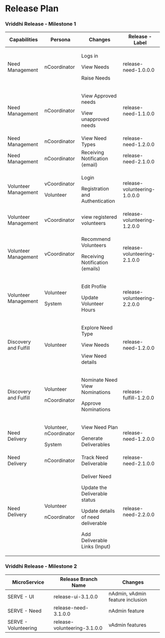 # Release Plan

### Vriddhi Release - Milestone 1

| Capabilities          | Persona                                                           | Changes                                                                                                                                     | Release - Label              |
| --------------------- | ----------------------------------------------------------------- | ------------------------------------------------------------------------------------------------------------------------------------------- | ---------------------------- |
| Need Management       | nCoordinator                                                      | <p>Logs in</p><p>View Needs</p><p>Raise Needs</p>                                                                                           | release-need-1.0.0.0         |
| Need Management       | nCoordinator                                                      | <p>View Approved needs</p><p>View unapproved needs</p>                                                                                      | release-need-1.1.0.0         |
| Need Management       | nCoordinator                                                      | View Need Types                                                                                                                             | release-need-1.2.0.0         |
| Need Management       | nCoordinator                                                      | Receiving Notification (email)                                                                                                              | release-need-2.1.0.0         |
| Volunteer Management  | <p>vCoordinator </p><p></p><p></p><p>Volunteer</p>                | <p>Login </p><p></p><p>Registration and Authentication</p>                                                                                  | release-volunteering-1.0.0.0 |
| Volunteer Management  | vCoordinator                                                      | view registered volunteers                                                                                                                  | release-volunteering-1.2.0.0 |
| Volunteer Management  | vCoordinator                                                      | <p>Recommend Volunteers</p><p>Receiving Notification (emails)</p>                                                                           | release-volunteering-2.1.0.0 |
| Volunteer Management  | <p>Volunteer </p><p></p><p>System</p>                             | <p>Edit Profile </p><p></p><p>Update Volunteer Hours</p>                                                                                    | release-volunteering-2.2.0.0 |
| Discovery and Fulfill | <p>Volunteer </p><p></p><p></p>                                   | <p>Explore Need Type</p><p>View Needs</p><p>View Need details</p>                                                                           | release-need-1.2.0.0         |
| Discovery and Fulfill | <p>Volunteer</p><p></p><p>nCoordinator</p>                        | <p>Nominate Need View Nominations</p><p>Approve Nominations</p>                                                                             | release-fulfill-1.2.0.0      |
| Need Delivery         | <p>Volunteer, nCoordinator</p><p></p><p>System</p><p></p>         | <p>View Need Plan</p><p></p><p></p><p>Generate Deliverables</p>                                                                             | release-need-1.2.0.0         |
| Need Delivery         | nCoordinator                                                      | Track Need Deliverable                                                                                                                      | release-need-2.1.0.0         |
| Need Delivery         | <p>Volunteer  </p><p></p><p></p><p></p><p></p><p>nCoordinator</p> | <p>Deliver Need</p><p>Update the Deliverable status</p><p>Update details of need deliverable</p><p></p><p>Add Deliverable Links (Input)</p> | release-need-2.2.0.0         |

### Vriddhi Release - Milestone 2

| MicroService         | Release Branch Name          | Changes                          |
| -------------------- | ---------------------------- | -------------------------------- |
| SERVE - UI           | release-ui-3.1.0.0           | nAdmin, vAdmin feature inclusion |
| SERVE - Need         | release-need-3.1.0.0         | nAdmin feature                   |
| SERVE - Volunteering | release-volunteering-3.1.0.0 | vAdmin features                  |
